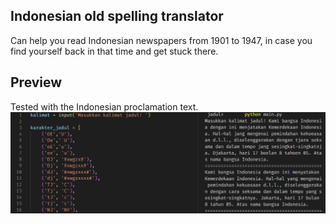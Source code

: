 ## Indonesian old spelling translator
Can help you read Indonesian newspapers from 1901 to 1947, in case you find yourself back in that time and get stuck there.

## Preview
Tested with the Indonesian proclamation text.
![Preview](img/pref_pic.PNG)